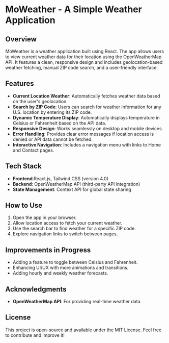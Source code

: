# MoWeather - A Simple Weather Application

## Overview

MoWeather is a weather application built using React. The app allows users to view current weather data for their location using the OpenWeatherMap API. It features a clean, responsive design and includes geolocation-based weather fetching, manual ZIP code search, and a user-friendly interface.

## Features

- **Current Location Weather**: Automatically fetches weather data based on the user's geolocation.
- **Search by ZIP Code**: Users can search for weather information for any U.S. location by entering its ZIP code.
- **Dynamic Temperature Display**: Automatically displays temperature in Celsius or Fahrenheit based on the API data.
- **Responsive Design**: Works seamlessly on desktop and mobile devices.
- **Error Handling**: Provides clear error messages if location access is denied or API data cannot be fetched.
- **Interactive Navigation**: Includes a navigation menu with links to Home and Contact pages.

## Tech Stack

- **Frontend**:React.js, Tailwind CSS (version 4.0)
- **Backend**: OpenWeatherMap API (third-party API integration)
- **State Management**: Context API for global state sharing

## How to Use

1. Open the app in your browser.
2. Allow location access to fetch your current weather.
3. Use the search bar to find weather for a specific ZIP code.
4. Explore navigation links to switch between pages.

## Improvements in Progress

- Adding a feature to toggle between Celsius and Fahrenheit.
- Enhancing UI/UX with more animations and transitions.
- Adding hourly and weekly weather forecasts.

## Acknowledgments

- **OpenWeatherMap API**: For providing real-time weather data.

## License

This project is open-source and available under the MIT License. Feel free to contribute and improve it!

